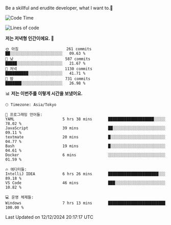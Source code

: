 Be a skillful and erudite developer, what I want to.👶

<!--START_SECTION:waka-->
![Code Time](http://img.shields.io/badge/Code%20Time-1%2C473%20hrs%2026%20mins-blue)

![Lines of code](https://img.shields.io/badge/%EC%A0%80%EB%8A%94%20%EC%97%AC%ED%83%9C%EA%B9%8C%EC%A7%80%20-918.3%20thousand%20%EC%A4%84%EC%9D%98%20%EC%BD%94%EB%93%9C%EB%A5%BC%20%EC%9E%91%EC%84%B1%ED%96%88%EC%96%B4%EC%9A%94.-blue)

**저는 저녁형 인간이에요. 🦉** 

```text
🌞 아침                     261 commits         ██░░░░░░░░░░░░░░░░░░░░░░░   09.63 % 
🌆 낮　                     587 commits         █████░░░░░░░░░░░░░░░░░░░░   21.67 % 
🌃 저녁                     1130 commits        ██████████░░░░░░░░░░░░░░░   41.71 % 
🌙 밤　                     731 commits         ███████░░░░░░░░░░░░░░░░░░   26.98 % 
```


📊 **저는 이번주를 이렇게 시간을 보냈어요.** 

```text
🕑︎ Timezone: Asia/Tokyo

💬 프로그래밍 언어들: 
YAML                     5 hrs 38 mins       ████████████████████░░░░░   78.02 % 
JavaScript               39 mins             ██░░░░░░░░░░░░░░░░░░░░░░░   09.11 % 
textmate                 20 mins             █░░░░░░░░░░░░░░░░░░░░░░░░   04.77 % 
Bash                     19 mins             █░░░░░░░░░░░░░░░░░░░░░░░░   04.61 % 
Docker                   6 mins              ░░░░░░░░░░░░░░░░░░░░░░░░░   01.59 % 

🔥 에디터들: 
IntelliJ IDEA            6 hrs 26 mins       ██████████████████████░░░   89.18 % 
VS Code                  46 mins             ███░░░░░░░░░░░░░░░░░░░░░░   10.82 % 

💻 운영 체제들: 
Windows                  7 hrs 13 mins       █████████████████████████   100.00 % 
```


 Last Updated on 12/12/2024 20:17:17 UTC
<!--END_SECTION:waka-->
